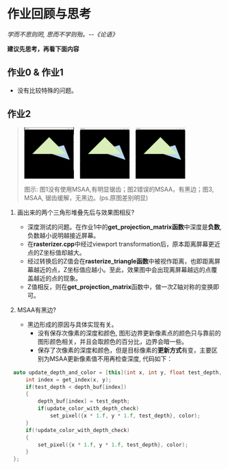 # 作业回顾与思考

*学而不思则罔, 思而不学则殆。--《论语》*

**建议先思考，再看下面内容**


## 作业0 & 作业1
  * 没有比较特殊的问题。

## 作业2
> <img src="./hw2.png" width = "25%" height = "25%" alt="没有MSAA" align=center />&emsp;<img src="./hw2withblackbounder.png" width = "25%" height = "25%" alt="MSAA但有黑边" align=center />&emsp;<img src="./hw2massright.png" width = "25%" height = "25%" alt="MSAA正常" align=center /><p>
图示: 图1没有使用MSAA,有明显锯齿；图2错误的MSAA，有黑边；图3, MSAA, 锯齿缓解，无黑边。(ps.原图差别明显)


1. 画出来的两个三角形堆叠先后与效果图相反?
   * 深度测试的问题。在作业1中的**get_projection_matrix函数**中深度是**负数**, 负数越小说明越接近屏幕。
   * 在**rasterizer.cpp**中经过viewport transformation后，原本距离屏幕更近点的Z坐标值却越大。
   * 经过转换后的Z值会在**rasterize_triangle函数**中被视作距离，也即距离屏幕越近的点，Z坐标值应越小。至此，效果图中会出现离屏幕越远的点覆盖越近的点的现象。
   * Z值相反，则在**get_projection_matrix**函数中，做一次Z轴对称的变换即可。


2. MSAA有黑边?
    * 黑边形成的原因与具体实现有关。
      * 没有保存次像素的深度和颜色, 图形边界更新像素点的颜色只与靠前的图形颜色相关，并且会取颜色的百分比，边界会暗一些。
      * 保存了次像素的深度和颜色，但是目标像素的**更新方式**有变，主要区别为MSAA更新像素值不用再检查深度, 代码如下：
  ```c++
    auto update_depth_and_color = [this](int x, int y, float test_depth, const Vector3f& color, bool update_color_with_depth_check=true){
        int index = get_index(x, y);
        if(test_depth < depth_buf[index])
        {
            depth_buf[index] = test_depth;
            if(update_color_with_depth_check)
                set_pixel({x * 1.f, y * 1.f, test_depth}, color);
        }
        if(!update_color_with_depth_check)
        {
            set_pixel({x * 1.f, y * 1.f, test_depth}, color);
        }
    };
  ```
